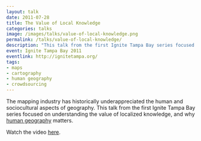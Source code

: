 ```yaml
---
layout: talk
date: 2011-07-28
title: The Value of Local Knowledge
categories: talks
image: /images/talks/value-of-local-knowledge.png
permalink: /talks/value-of-local-knowledge/
description: "This talk from the first Ignite Tampa Bay series focused on understanding the value of localized knowledge, and why human geography matters."
event: Ignite Tampa Bay 2011
eventlink: http://ignitetampa.org/
tags:
- maps
- cartography
- human geography
- crowdsourcing
---
```


The mapping industry has historically underappreciated the human and sociocultural aspects of geography. This talk from the first Ignite Tampa Bay series focused on understanding the value of localized knowledge, and why [human geography](http://en.wikipedia.org/wiki/Human_geography) matters.

<script async class="speakerdeck-embed" data-id="4efcdb997717a3004c00e02d" data-ratio="1.3333333333333333" src="//speakerdeck.com/assets/embed.js"></script>

Watch the video [here](http://www.youtube.com/watch?v=RGXeg7Kzhu4).
